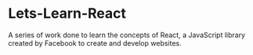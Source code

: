 # Lets-Learn-React
A series of work done to learn the concepts of React, a JavaScript library created by Facebook to create and develop websites.
